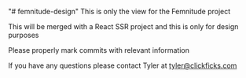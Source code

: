 "# femnitude-design" 
This is only the view for the Femnitude project

This will be merged with a React SSR project and this is only for design purposes

Please properly mark commits with relevant information

If you have any questions please contact Tyler at tyler@clickficks.com